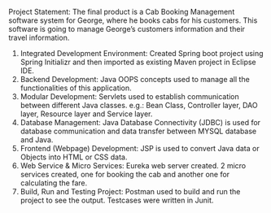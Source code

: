 Project Statement:
	The final product is a Cab Booking Management software system for George, where he books cabs for his customers.
  	This software is going to manage George’s customers information and their travel information.
1.	Integrated Development Environment:
	Created Spring boot project using Spring Initializr and then imported as existing Maven project in Eclipse IDE.
2.	Backend Development:
	Java OOPS concepts used to manage all the functionalities of this application.
3.	Modular Development:
	Servlets used to establish communication between different Java classes.
e.g.: Bean Class, Controller layer, DAO layer, Resource layer and Service layer.
  4. Database Management:
Java Database Connectivity (JDBC) is used for database communication and data transfer between MYSQL database and Java.
5.	Frontend (Webpage) Development:
	JSP is used to convert Java data or Objects into HTML or CSS data.
6.	Web Service & Micro Services:
Eureka web server created. 2 micro services created, one for booking the cab and another one for calculating the fare.
7.	Build, Run and Testing Project:
	Postman used to build and run the project to see the output. Testcases were written in Junit.
